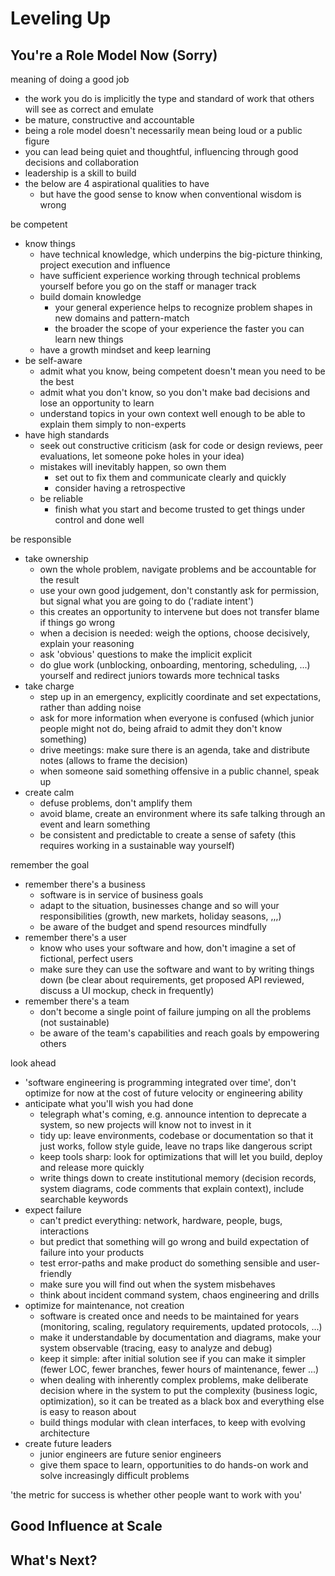 # Leveling Up

## You're a Role Model Now (Sorry)

meaning of doing a good job

- the work you do is implicitly the type and standard of work that others will see as correct and emulate
- be mature, constructive and accountable
- being a role model doesn't necessarily mean being loud or a public figure
- you can lead being quiet and thoughtful, influencing through good decisions and collaboration
- leadership is a skill to build
- the below are 4 aspirational qualities to have
  - but have the good sense to know when conventional wisdom is wrong

be competent

- know things
  - have technical knowledge, which underpins the big-picture thinking, project execution and influence
  - have sufficient experience working through technical problems yourself before you go on the staff or manager track
  - build domain knowledge
    - your general experience helps to recognize problem shapes in new domains and pattern-match
    - the broader the scope of your experience the faster you can learn new things
  - have a growth mindset and keep learning
- be self-aware
  - admit what you know, being competent doesn't mean you need to be the best
  - admit what you don't know, so you don't make bad decisions and lose an opportunity to learn
  - understand topics in your own context well enough to be able to explain them simply to non-experts
- have high standards
  - seek out constructive criticism (ask for code or design reviews, peer evaluations, let someone poke holes in your idea)
  - mistakes will inevitably happen, so own them
    - set out to fix them and communicate clearly and quickly
    - consider having a retrospective
  - be reliable
    - finish what you start and become trusted to get things under control and done well

be responsible

- take ownership
  - own the whole problem, navigate problems and be accountable for the result
  - use your own good judgement, don't constantly ask for permission, but signal what you are going to do ('radiate intent')
  - this creates an opportunity to intervene but does not transfer blame if things go wrong
  - when a decision is needed: weigh the options, choose decisively, explain your reasoning
  - ask 'obvious' questions to make the implicit explicit
  - do glue work (unblocking, onboarding, mentoring, scheduling, ...) yourself and redirect juniors towards more technical tasks
- take charge
  - step up in an emergency, explicitly coordinate and set expectations, rather than adding noise
  - ask for more information when everyone is confused (which junior people might not do, being afraid to admit they don't know something)
  - drive meetings: make sure there is an agenda, take and distribute notes (allows to frame the decision)
  - when someone said something offensive in a public channel, speak up
- create calm
  - defuse problems, don't amplify them
  - avoid blame, create an environment where its safe talking through an event and learn something
  - be consistent and predictable to create a sense of safety (this requires working in a sustainable way yourself)

remember the goal

- remember there's a business
  - software is in service of business goals
  - adapt to the situation, businesses change and so will your responsibilities (growth, new markets, holiday seasons, ,,,)
  - be aware of the budget and spend resources mindfully
- remember there's a user
  - know who uses your software and how, don't imagine a set of fictional, perfect users
  - make sure they can use the software and want to by writing things down (be clear about requirements, get proposed API reviewed, discuss a UI mockup, check in frequently)
- remember there's a team
  - don't become a single point of failure jumping on all the problems (not sustainable)
  - be aware of the team's capabilities and reach goals by empowering others

look ahead

- 'software engineering is programming integrated over time', don't optimize for now at the cost of future velocity or engineering ability
- anticipate what you'll wish you had done
  - telegraph what's coming, e.g. announce intention to deprecate a system, so new projects will know not to invest in it
  - tidy up: leave environments, codebase or documentation so that it just works, follow style guide, leave no traps like dangerous script
  - keep tools sharp: look for optimizations that will let you build, deploy and release more quickly
  - write things down to create institutional memory (decision records, system diagrams, code comments that explain context), include searchable keywords
- expect failure
  - can't predict everything: network, hardware, people, bugs, interactions
  - but predict that something will go wrong and build expectation of failure into your products
  - test error-paths and make product do something sensible and user-friendly
  - make sure you will find out when the system misbehaves
  - think about incident command system, chaos engineering and drills
- optimize for maintenance, not creation
  - software is created once and needs to be maintained for years (monitoring, scaling, regulatory requirements, updated protocols, ...)
  - make it understandable by documentation and diagrams, make your system observable (tracing, easy to analyze and debug)
  - keep it simple: after initial solution see if you can make it simpler (fewer LOC, fewer branches, fewer hours of maintenance, fewer ...)
  - when dealing with inherently complex problems, make deliberate decision where in the system to put the complexity (business logic, optimization), so it can be treated as a black box and everything else is easy to reason about
  - build things modular with clean interfaces, to keep with evolving architecture
- create future leaders
  - junior engineers are future senior engineers
  - give them space to learn, opportunities to do hands-on work and solve increasingly difficult problems

'the metric for success is whether other people want to work with you'

## Good Influence at Scale

## What's Next?
